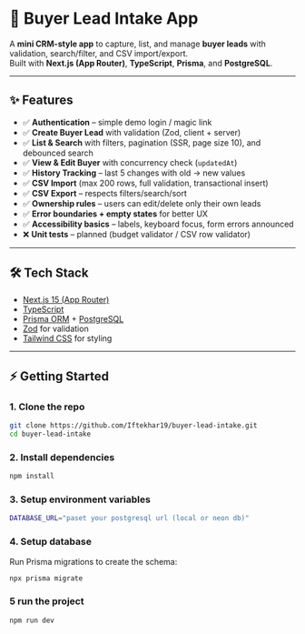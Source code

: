 # 🏡 Buyer Lead Intake App

A **mini CRM-style app** to capture, list, and manage **buyer leads** with validation, search/filter, and CSV import/export.  
Built with **Next.js (App Router)**, **TypeScript**, **Prisma**, and **PostgreSQL**.

---

## ✨ Features

- ✅ **Authentication** – simple demo login / magic link  
- ✅ **Create Buyer Lead** with validation (Zod, client + server)  
- ✅ **List & Search** with filters, pagination (SSR, page size 10), and debounced search  
- ✅ **View & Edit Buyer** with concurrency check (`updatedAt`)  
- ✅ **History Tracking** – last 5 changes with old → new values  
- ✅ **CSV Import** (max 200 rows, full validation, transactional insert)  
- ✅ **CSV Export** – respects filters/search/sort  
- ✅ **Ownership rules** – users can edit/delete only their own leads  
- ✅ **Error boundaries + empty states** for better UX  
- ✅ **Accessibility basics** – labels, keyboard focus, form errors announced  
- ❌ **Unit tests** – planned (budget validator / CSV row validator)  

---

## 🛠️ Tech Stack

- [Next.js 15 (App Router)](https://nextjs.org/)  
- [TypeScript](https://www.typescriptlang.org/)  
- [Prisma ORM](https://www.prisma.io/) + [PostgreSQL](https://www.postgresql.org/)  
- [Zod](https://zod.dev/) for validation  
- [Tailwind CSS](https://tailwindcss.com/) for styling  

---

## ⚡ Getting Started

### 1. Clone the repo
```bash
git clone https://github.com/Iftekhar19/buyer-lead-intake.git
cd buyer-lead-intake
```

### 2. Install dependencies
```bash
npm install
```

### 3. Setup environment variables
```bash
DATABASE_URL="paset your postgresql url (local or neon db)"
```
### 4. Setup database
Run Prisma migrations to create the schema:
```bash
npx prisma migrate
```
### 5 run the project
```bash
npm run dev
```











